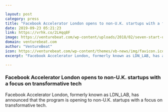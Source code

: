 ```yaml
---

layout: post
category: press
title: "Facebook Accelerator London opens to non-U.K. startups with a focus on transformative tech"
date: 2019-09-23 05:21:23
link: https://vrhk.co/2LHqq8F
image: https://venturebeat.com/wp-content/uploads/2018/02/seven-start-ups-are-part-of-the-first-wave-of-businesses-to-benefit-from-a-12-week-mentoring-programme-at-facebook-ldn_lab.jpg?w=1200&strip=all
domain: venturebeat.com
author: "VentureBeat"
icon: https://venturebeat.com/wp-content/themes/vb-news/img/favicon.ico
excerpt: "Facebook Accelerator London, formerly known as LDN_LAB, has announced that the program is opening to non-U.K. startups with a focus on transformative tech."

---
```


### Facebook Accelerator London opens to non-U.K. startups with a focus on transformative tech

Facebook Accelerator London, formerly known as LDN_LAB, has announced that the program is opening to non-U.K. startups with a focus on transformative tech.